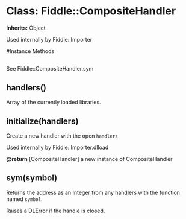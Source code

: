 # Class: Fiddle::CompositeHandler
**Inherits:** Object
    

Used internally by Fiddle::Importer



#Instance Methods
## [](symbol) [](#method-i-[])
See Fiddle::CompositeHandler.sym

## handlers() [](#method-i-handlers)
Array of the currently loaded libraries.

## initialize(handlers) [](#method-i-initialize)
Create a new handler with the open `handlers`

Used internally by Fiddle::Importer.dlload

**@return** [CompositeHandler] a new instance of CompositeHandler

## sym(symbol) [](#method-i-sym)
Returns the address as an Integer from any handlers with the function named
`symbol`.

Raises a DLError if the handle is closed.

